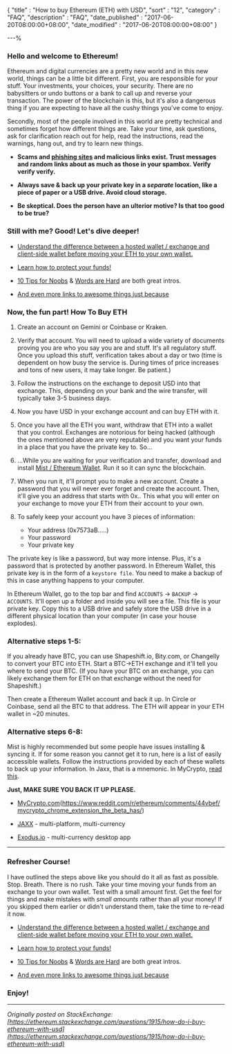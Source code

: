 {
"title"       : "How to buy Ethereum (ETH) with USD",
"sort"        : "12",
"category"    : "FAQ",
"description" : "FAQ",
"date_published" : "2017-06-20T08:00:00+08:00",
"date_modified"  : "2017-06-20T08:00:00+08:00"
}

---%


### Hello and welcome to Ethereum!


Ethereum and digital currencies are a pretty new world and in this new world, things can be a little bit different. First, you are responsible for your stuff. Your investments, your choices, your security. There are no babysitters or undo buttons or a bank to call up and reverse your transaction. The power of the blockchain is this, but it's also a dangerous thing if you are expecting to have all the cushy things you've come to enjoy.

Secondly, most of the people involved in this world are pretty technical and sometimes forget how different things are. Take your time, ask questions, ask for clarification reach out for help, read the instructions, read the warnings, hang out, and try to learn new things.

- **Scams and [phishing sites](https://www.google.com/safebrowsing/static/faq.html#q1) and malicious links exist. Trust messages and random links about as much as those in your spambox. Verify verify verify.**

- **Always save & back up your private key in a *separate* location, like a piece of paper or a USB drive. Avoid cloud storage.**

- **Be skeptical. Does the person have an ulterior motive? Is that too good to be true?**


### Still with me? Good! Let's dive deeper!

- [Understand the difference between a hosted wallet / exchange and client-side wallet before moving your ETH to your own wallet.](https://support.mycrypto.com/getting-started/whats-the-difference-between-an-exchange-and-mycrypto.html)

- [Learn how to protect your funds!](https://support.mycrypto.com/getting-started/protecting-yourself-and-your-funds.html)

- [10 Tips for Noobs](https://support.mycrypto.com/getting-started/getting-back-to-basics-tips-for-newbies.html) & [Words are Hard](https://support.mycrypto.com/getting-started/ethereum-glossary.html) are both great intros.

- [And even more links to awesome things just because](https://support.mycrypto.com/diving-deeper/)



### Now, the fun part! How To Buy ETH

1. Create an account on Gemini or Coinbase or Kraken.

2. Verify that account. You will need to upload a wide variety of documents proving you are who you say you are and stuff. It's all regulatory stuff. Once you upload this stuff, verification takes about a day or two (time is dependent on how busy the service is. During times of price increases and tons of new users, it may take longer. Be patient.)

3. Follow the instructions on the exchange to deposit USD into that exchange. This, depending on your bank and the wire transfer, will typically take 3-5 business days.

4. Now you have USD in your exchange account and can buy ETH with it.

5. Once you have all the ETH you want, withdraw that ETH into a wallet that you control. Exchanges are notorious for being hacked (although the ones mentioned above are very reputable) and you want your funds in a place that you have the private key to. So...

6. ...While you are waiting for your verification and transfer, download and install [Mist / Ethereum Wallet](https://github.com/ethereum/mist/releases). Run it so it can sync the blockchain.

7. When you run it, it'll prompt you to make a new account. Create a password that you will never ever forget and create the account. Then, it'll give you an address that starts with 0x.. This what you will enter on your exchange to move your ETH from their account to your own.

8. To safely keep your account you have 3 pieces of information:
   * Your address (0x7573aB.....)
   * Your password
   * Your private key

The private key is like a password, but way more intense. Plus, it's a password that is protected by another password. In Ethereum Wallet, this private key is in the form of a `keystore file`. You need to make a backup of this in case anything happens to your computer.

In Ethereum Wallet, go to the top bar and find `ACCOUNTS` -> `BACKUP` -> `ACCOUNTS`. It'll open up a folder and inside you will see a file. This file is your private key. Copy this to a USB drive and safely store the USB drive in a different physical location than your computer (in case your house explodes).



### Alternative steps 1-5:

If you already have BTC, you can use Shapeshift.io, Bity.com, or Changelly to convert your BTC into ETH. Start a BTC->ETH exchange and it'll tell you where to send your BTC. (If you have your BTC on an exchange, you can likely exchange them for ETH on that exchange without the need for Shapeshift.)

Then create a Ethereum Wallet account and back it up. In Circle or Coinbase, send all the BTC to that address. The ETH will appear in your ETH wallet in ~20 minutes.



### Alternative steps 6-8:

Mist is highly recommended but some people have issues installing & syncing it. If for some reason you cannot get it to run, here is a list of easily accessible wallets. Follow the instructions provided by each of these wallets to back up your information. In Jaxx, that is a mnemonic. In MyCrypto, [read this](https://support.mycrypto.com/migration/moving-from-coinbase-to-mycrypto.html
).


**Just, MAKE SURE YOU BACK IT UP PLEASE.**

- [MyCrypto.com](http://mycrypto.com/)(https://www.reddit.com/r/ethereum/comments/44vbef/mycrypto_chrome_extension_the_beta_has/)

- [JAXX](http://jaxx.io/) - multi-platform, multi-currency

- [Exodus.io](https://www.exodus.io/) - multi-currency desktop app


---

### Refresher Course!

I have outlined the steps above like you should do it all as fast as possible. Stop. Breath. There is no rush. Take your time moving your funds from an exchange to your own wallet. Test with a small amount first. Get the feel for things and make mistakes with *small amounts* rather than all your money! If you skipped them earlier or didn't understand them, take the time to re-read it now.

- [Understand the difference between a hosted wallet / exchange and client-side wallet before moving your ETH to your own wallet.](https://support.mycrypto.com/getting-started/whats-the-difference-between-an-exchange-and-mycrypto.html)

- [Learn how to protect your funds!](https://support.mycrypto.com/getting-started/protecting-yourself-and-your-funds.html)

- [10 Tips for Noobs](https://support.mycrypto.com/getting-started/getting-back-to-basics-tips-for-newbies.html) & [Words are Hard](https://support.mycrypto.com/getting-started/ethereum-glossary.html) are both great intros.

- [And even more links to awesome things just because](https://support.mycrypto.com/diving-deeper/)



### Enjoy!

---

*Originally posted on StackExchange: [https://ethereum.stackexchange.com/questions/1915/how-do-i-buy-ethereum-with-usd](https://ethereum.stackexchange.com/questions/1915/how-do-i-buy-ethereum-with-usd)*
